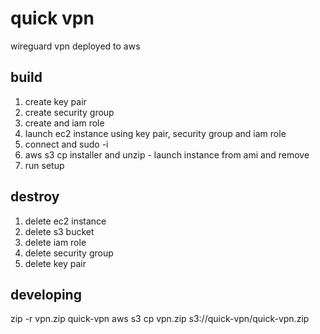 # quick vpn
wireguard vpn deployed to aws

## build
1. create key pair 
2. create security group 
3. create and iam role
4. launch ec2 instance using key pair, security group and iam role
5. connect and sudo -i
6. aws s3 cp installer and unzip - launch instance from ami and remove
7. run setup

## destroy
1. delete ec2 instance 
2. delete s3 bucket
3. delete iam role
4. delete security group 
5. delete key pair

## developing
zip -r vpn.zip quick-vpn 
aws s3 cp vpn.zip s3://quick-vpn/quick-vpn.zip